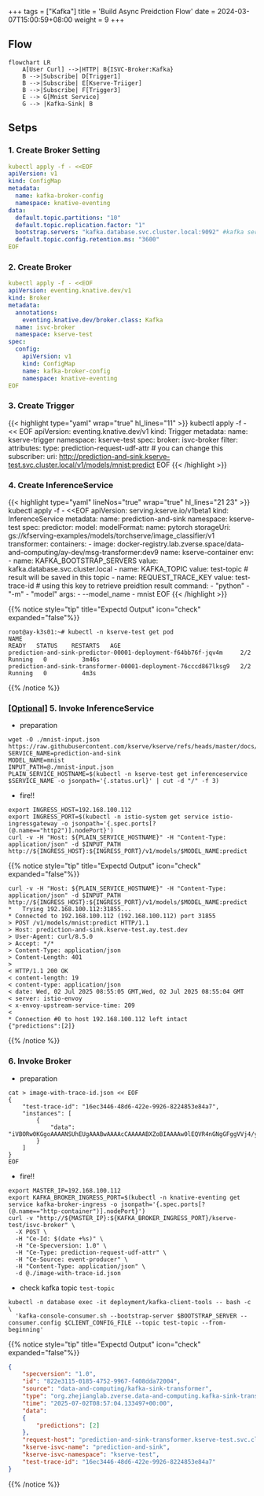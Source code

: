 +++
tags = ["Kafka"]
title = 'Build Async Preidction Flow'
date = 2024-03-07T15:00:59+08:00
weight = 9
+++

## Flow
```mermaid
flowchart LR
    A[User Curl] -->|HTTP| B{ISVC-Broker:Kafka}
    B -->|Subscribe| D[Trigger1]
    B -->|Subscribe| E[Kserve-Triiger]
    B -->|Subscribe| F[Trigger3]
    E --> G[Mnist Service]
    G --> |Kafka-Sink| B
```

## Setps

### 1. Create Broker Setting
```yaml
kubectl apply -f - <<EOF
apiVersion: v1
kind: ConfigMap
metadata:
  name: kafka-broker-config
  namespace: knative-eventing
data:
  default.topic.partitions: "10"
  default.topic.replication.factor: "1"
  bootstrap.servers: "kafka.database.svc.cluster.local:9092" #kafka service address
  default.topic.config.retention.ms: "3600"
EOF
```

### 2. Create Broker
```yaml
kubectl apply -f - <<EOF
apiVersion: eventing.knative.dev/v1
kind: Broker
metadata:
  annotations:
    eventing.knative.dev/broker.class: Kafka
  name: isvc-broker
  namespace: kserve-test
spec:
  config:
    apiVersion: v1
    kind: ConfigMap
    name: kafka-broker-config
    namespace: knative-eventing
EOF
```

### 3. Create Trigger
{{< highlight type="yaml"  wrap="true" hl_lines="11"  >}}
kubectl apply -f - << EOF
apiVersion: eventing.knative.dev/v1
kind: Trigger
metadata:
  name: kserve-trigger
  namespace: kserve-test
spec:
  broker: isvc-broker
  filter:
    attributes:
      type: prediction-request-udf-attr # you can change this
  subscriber:
    uri: http://prediction-and-sink.kserve-test.svc.cluster.local/v1/models/mnist:predict
EOF
{{< /highlight >}}

### 4. Create InferenceService
{{< highlight type="yaml"  lineNos="true" wrap="true" hl_lines="21 23"  >}}
kubectl apply -f - <<EOF
apiVersion: serving.kserve.io/v1beta1
kind: InferenceService
metadata:
  name: prediction-and-sink
  namespace: kserve-test
spec:
  predictor:
    model:
      modelFormat:
        name: pytorch
      storageUri: gs://kfserving-examples/models/torchserve/image_classifier/v1
  transformer:
    containers:
      - image: docker-registry.lab.zverse.space/data-and-computing/ay-dev/msg-transformer:dev9
        name: kserve-container
        env:
        - name: KAFKA_BOOTSTRAP_SERVERS
          value: kafka.database.svc.cluster.local
        - name: KAFKA_TOPIC
          value: test-topic # result will be saved in this topic
        - name: REQUEST_TRACE_KEY
          value: test-trace-id # using this key to retrieve preidtion result
        command:
          - "python"
          - "-m"
          - "model"
        args:
          - --model_name
          - mnist
EOF
{{< /highlight >}}

{{% notice style="tip" title="Expectd Output" icon="check" expanded="false"%}}
```plaintext
root@ay-k3s01:~# kubectl -n kserve-test get pod
NAME                                                              READY   STATUS    RESTARTS   AGE
prediction-and-sink-predictor-00001-deployment-f64bb76f-jqv4m     2/2     Running   0          3m46s
prediction-and-sink-transformer-00001-deployment-76cccd867lksg9   2/2     Running   0          4m3s
```
{{% /notice %}}


### [[Optional]]() 5. Invoke InferenceService 
- preparation
```shell
wget -O ./mnist-input.json https://raw.githubusercontent.com/kserve/kserve/refs/heads/master/docs/samples/v1beta1/torchserve/v1/imgconv/input.json
SERVICE_NAME=prediction-and-sink
MODEL_NAME=mnist
INPUT_PATH=@./mnist-input.json
PLAIN_SERVICE_HOSTNAME=$(kubectl -n kserve-test get inferenceservice $SERVICE_NAME -o jsonpath='{.status.url}' | cut -d "/" -f 3)
```
- fire!!
```shell
export INGRESS_HOST=192.168.100.112
export INGRESS_PORT=$(kubectl -n istio-system get service istio-ingressgateway -o jsonpath='{.spec.ports[?(@.name=="http2")].nodePort}')
curl -v -H "Host: ${PLAIN_SERVICE_HOSTNAME}" -H "Content-Type: application/json" -d $INPUT_PATH http://${INGRESS_HOST}:${INGRESS_PORT}/v1/models/$MODEL_NAME:predict
```

{{% notice style="tip" title="Expectd Output" icon="check" expanded="false"%}}
```plaintext
curl -v -H "Host: ${PLAIN_SERVICE_HOSTNAME}" -H "Content-Type: application/json" -d $INPUT_PATH http://${INGRESS_HOST}:${INGRESS_PORT}/v1/models/$MODEL_NAME:predict
*   Trying 192.168.100.112:31855...
* Connected to 192.168.100.112 (192.168.100.112) port 31855
> POST /v1/models/mnist:predict HTTP/1.1
> Host: prediction-and-sink.kserve-test.ay.test.dev
> User-Agent: curl/8.5.0
> Accept: */*
> Content-Type: application/json
> Content-Length: 401
> 
< HTTP/1.1 200 OK
< content-length: 19
< content-type: application/json
< date: Wed, 02 Jul 2025 08:55:05 GMT,Wed, 02 Jul 2025 08:55:04 GMT
< server: istio-envoy
< x-envoy-upstream-service-time: 209
< 
* Connection #0 to host 192.168.100.112 left intact
{"predictions":[2]}
```
{{% /notice %}}

### 6. Invoke Broker
- preparation
```shell
cat > image-with-trace-id.json << EOF
{
    "test-trace-id": "16ec3446-48d6-422e-9926-8224853e84a7",
    "instances": [
        {
            "data": "iVBORw0KGgoAAAANSUhEUgAAABwAAAAcCAAAAABXZoBIAAAAw0lEQVR4nGNgGFggVVj4/y8Q2GOR83n+58/fP0DwcSqmpNN7oOTJw6f+/H2pjUU2JCSEk0EWqN0cl828e/FIxvz9/9cCh1zS5z9/G9mwyzl/+PNnKQ45nyNAr9ThMHQ/UG4tDofuB4bQIhz6fIBenMWJQ+7Vn7+zeLCbKXv6z59NOPQVgsIcW4QA9YFi6wNQLrKwsBebW/68DJ388Nun5XFocrqvIFH59+XhBAxThTfeB0r+vP/QHbuDCgr2JmOXoSsAAKK7bU3vISS4AAAAAElFTkSuQmCC"
        }
    ]
}
EOF
```
- fire!!
```shell
export MASTER_IP=192.168.100.112
export KAFKA_BROKER_INGRESS_PORT=$(kubectl -n knative-eventing get service kafka-broker-ingress -o jsonpath='{.spec.ports[?(@.name=="http-container")].nodePort}')
curl -v "http://${MASTER_IP}:${KAFKA_BROKER_INGRESS_PORT}/kserve-test/isvc-broker" \
  -X POST \
  -H "Ce-Id: $(date +%s)" \
  -H "Ce-Specversion: 1.0" \
  -H "Ce-Type: prediction-request-udf-attr" \
  -H "Ce-Source: event-producer" \
  -H "Content-Type: application/json" \
  -d @./image-with-trace-id.json 
```
- check kafka topic `test-topic`
```shell
kubectl -n database exec -it deployment/kafka-client-tools -- bash -c \
  'kafka-console-consumer.sh --bootstrap-server $BOOTSTRAP_SERVER --consumer.config $CLIENT_CONFIG_FILE --topic test-topic --from-beginning'
```

{{% notice style="tip" title="Expectd Output" icon="check" expanded="false"%}}
```json
{
    "specversion": "1.0",
    "id": "822e3115-0185-4752-9967-f408dda72004",
    "source": "data-and-computing/kafka-sink-transformer",
    "type": "org.zhejianglab.zverse.data-and-computing.kafka-sink-transformer",
    "time": "2025-07-02T08:57:04.133497+00:00",
    "data":
    {
        "predictions": [2]
    },
    "request-host": "prediction-and-sink-transformer.kserve-test.svc.cluster.local",
    "kserve-isvc-name": "prediction-and-sink",
    "kserve-isvc-namespace": "kserve-test",
    "test-trace-id": "16ec3446-48d6-422e-9926-8224853e84a7"
}
```
{{% /notice %}}